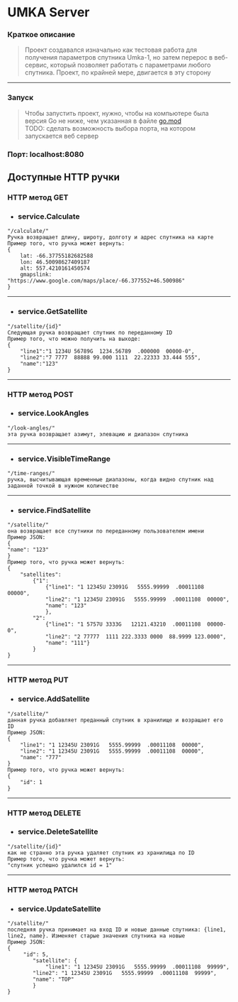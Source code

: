 # UMKA Server

### Краткое описание

> Проект создавался изначально как тестовая работа для получения параметров спутника Umka-1, но затем перерос в веб-сервис, который позволяет работать с параметрами любого спутника. Проект, по крайней мере, двигается в эту сторону

---

### Запуск

> Чтобы запустить проект, нужно, чтобы на компьютере была версия Go не ниже, чем указанная в файле
> [go.mod](https://github.com/BabyLev/Umka-1/blob/main/go.mod)\
>  TODO: сделать возможность выбора порта, на котором запускается веб сервер

### Порт: localhost:8080

## Доступные HTTP ручки

### HTTP метод GET

- ### service.Calculate

```
"/calculate/"
Ручка возвращает длину, широту, долготу и адрес спутника на карте
Пример того, что ручка может вернуть:
{
    lat: -66.37755182682588
    lon: 46.50098627409187
    alt: 557.4210161450574
    gmapslink: "https://www.google.com/maps/place/-66.377552+46.500986"
}
```

---

- ### service.GetSatellite

```
"/satellite/{id}"
Cледующая ручка возвращает спутник по переданному ID
Пример того, что можно получить на выходе:
{
    "line1":"1 1234U 56789G  1234.56789  .000000  00000-0",
    "line2":"7 7777  88888 99.000 1111  22.22333 33.444 555",
    "name":"123"
}

```

---

### HTTP метод POST

- ### service.LookAngles

```
"/look-angles/"
эта ручка возвращает азимут, элевацию и диапазон спутника
```

---

- ### service.VisibleTimeRange

```
"/time-ranges/"
ручка, высчитывающая временные диапазоны, когда видно спутник над заданной точкой в нужном количестве
```

---

- ### service.FindSatellite

```
"/satellite/"
она возвращает все спутники по переданному пользователем имени
Пример JSON:
{
"name": "123"
}
Пример того, что ручка может вернуть:
{
    "satellites":
        {"1":
            {"line1": "1 12345U 23091G   5555.99999  .00011108  00000",
            "line2": "1 12345U 23091G   5555.99999  .00011108  00000",
            "name": "123"
            },
        "2":
            {"line1": "1 5757U 3333G   12121.43210  .00011108  00000-0",
            "line2": "2 77777  1111 222.3333 0000  88.9999 123.0000",
            "name": "111"}
        }
}
```

---

### HTTP метод PUT

- ### service.AddSatellite

```
"/satellite/"
данная ручка добавляет преданный спутник в хранилище и возращает его ID
Пример JSON:
{
    "line1": "1 12345U 23091G   5555.99999  .00011108  00000",
    "line2": "1 12345U 23091G   5555.99999  .00011108  00000",
    "name": "777"
}
Пример того, что ручка может вернуть:
{
    "id": 1
}
```

---

### HTTP метод DELETE

- ### service.DeleteSatellite

```
"/satellite/{id}"
как не странно эта ручка удаляет спутник из хранилища по ID
Пример того, что ручка может вернуть:
"спутник успешно удалился id = 1"
```

---

### HTTP метод PATCH

- ### service.UpdateSatellite

```
"/satellite/"
последняя ручка принимает на вход ID и новые данные спутника: {line1, line2, name}. Изменяет старые значения спутника на новые
Пример JSON:
{
     "id": 5,
        "satellite": {
            "line1": "1 12345U 23091G   5555.99999  .00011108  99999",
        "line2": "1 12345U 23091G   5555.99999  .00011108  99999",
        "name": "TOP"
        }
}
```
